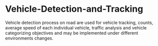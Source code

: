 # Vehicle-Detection-and-Tracking
Vehicle detection process on road are used for vehicle tracking, counts, average speed of each individual vehicle, traffic analysis and vehicle categorizing objectives and may be implemented under different environments changes.
